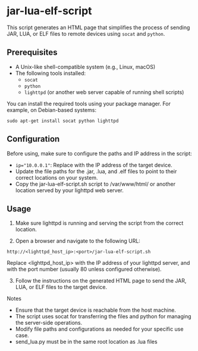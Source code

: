 # jar-lua-elf-script

This script generates an HTML page that simplifies the process of sending JAR, LUA, or ELF files to remote devices using `socat` and `python`.

## Prerequisites

- A Unix-like shell-compatible system (e.g., Linux, macOS)
- The following tools installed:
  - `socat`
  - `python`
  - `lighttpd` (or another web server capable of running shell scripts)

You can install the required tools using your package manager. For example, on Debian-based systems:

```
sudo apt-get install socat python lighttpd
```

## Configuration

Before using, make sure to configure the paths and IP address in the script:

- `ip="10.0.0.1"`: Replace with the IP address of the target device.
- Update the file paths for the .jar, .lua, and .elf files to point to their correct locations on your system.
- Copy the jar-lua-elf-script.sh script to /var/www/html/ or another location served by your lighttpd web server.

## Usage

1. Make sure lighttpd is running and serving the script from the correct location.

2. Open a browser and navigate to the following URL:

```
http://<lighttpd_host_ip>:<port>/jar-lua-elf-script.sh
```

Replace <lighttpd_host_ip> with the IP address of your lighttpd server, and <port> with the port number (usually 80 unless configured otherwise).

3. Follow the instructions on the generated HTML page to send the JAR, LUA, or ELF files to the target device.

Notes

- Ensure that the target device is reachable from the host machine.
- The script uses socat for transferring the files and python for managing the server-side operations.
- Modify file paths and configurations as needed for your specific use case.
- send_lua.py must be in the same root location as .lua files